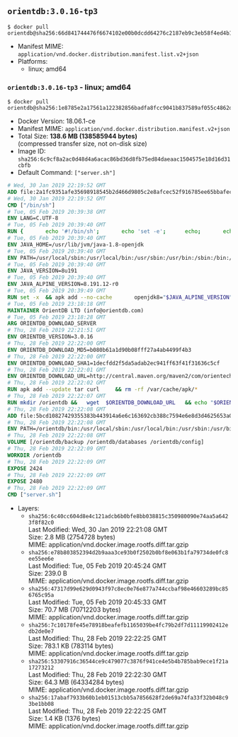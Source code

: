 ## `orientdb:3.0.16-tp3`

```console
$ docker pull orientdb@sha256:66d841744476f6674102e00b0dcdd64276c2187eb9c3eb58f4ed4b1165d2d37f
```

-	Manifest MIME: `application/vnd.docker.distribution.manifest.list.v2+json`
-	Platforms:
	-	linux; amd64

### `orientdb:3.0.16-tp3` - linux; amd64

```console
$ docker pull orientdb@sha256:1e8785e2a17561a122382856badfa8fcc9041b837589af055c4862d02644defc
```

-	Docker Version: 18.06.1-ce
-	Manifest MIME: `application/vnd.docker.distribution.manifest.v2+json`
-	Total Size: **138.6 MB (138585944 bytes)**  
	(compressed transfer size, not on-disk size)
-	Image ID: `sha256:6c9cf8a2ac0d48d4a6acac86bd36d8fb75ed84daeaac1504575e18d16d31cbfb`
-	Default Command: `["server.sh"]`

```dockerfile
# Wed, 30 Jan 2019 22:19:52 GMT
ADD file:2a1fc9351afe35698918545b2d466d9805c2e8afcec52f916785ee65bbafeced in / 
# Wed, 30 Jan 2019 22:19:52 GMT
CMD ["/bin/sh"]
# Tue, 05 Feb 2019 20:39:38 GMT
ENV LANG=C.UTF-8
# Tue, 05 Feb 2019 20:39:40 GMT
RUN { 		echo '#!/bin/sh'; 		echo 'set -e'; 		echo; 		echo 'dirname "$(dirname "$(readlink -f "$(which javac || which java)")")"'; 	} > /usr/local/bin/docker-java-home 	&& chmod +x /usr/local/bin/docker-java-home
# Tue, 05 Feb 2019 20:39:40 GMT
ENV JAVA_HOME=/usr/lib/jvm/java-1.8-openjdk
# Tue, 05 Feb 2019 20:39:40 GMT
ENV PATH=/usr/local/sbin:/usr/local/bin:/usr/sbin:/usr/bin:/sbin:/bin:/usr/lib/jvm/java-1.8-openjdk/jre/bin:/usr/lib/jvm/java-1.8-openjdk/bin
# Tue, 05 Feb 2019 20:39:40 GMT
ENV JAVA_VERSION=8u191
# Tue, 05 Feb 2019 20:39:40 GMT
ENV JAVA_ALPINE_VERSION=8.191.12-r0
# Tue, 05 Feb 2019 20:39:49 GMT
RUN set -x 	&& apk add --no-cache 		openjdk8="$JAVA_ALPINE_VERSION" 	&& [ "$JAVA_HOME" = "$(docker-java-home)" ]
# Tue, 05 Feb 2019 23:18:18 GMT
MAINTAINER OrientDB LTD (info@orientdb.com)
# Tue, 05 Feb 2019 23:18:28 GMT
ARG ORIENTDB_DOWNLOAD_SERVER
# Thu, 28 Feb 2019 22:21:51 GMT
ENV ORIENTDB_VERSION=3.0.16
# Thu, 28 Feb 2019 22:22:00 GMT
ENV ORIENTDB_DOWNLOAD_MD5=b080b61a1d90b08fff27a4ab4499f4b3
# Thu, 28 Feb 2019 22:22:00 GMT
ENV ORIENTDB_DOWNLOAD_SHA1=1decfdd2f5da5adab2ec941ff63f41f31636c5cf
# Thu, 28 Feb 2019 22:22:01 GMT
ENV ORIENTDB_DOWNLOAD_URL=http://central.maven.org/maven2/com/orientechnologies/orientdb-tp3/3.0.16/orientdb-tp3-3.0.16.tar.gz
# Thu, 28 Feb 2019 22:22:02 GMT
RUN apk add --update tar curl     && rm -rf /var/cache/apk/*
# Thu, 28 Feb 2019 22:22:07 GMT
RUN mkdir /orientdb &&   wget  $ORIENTDB_DOWNLOAD_URL   && echo "$ORIENTDB_DOWNLOAD_MD5 *orientdb-tp3-$ORIENTDB_VERSION.tar.gz" | md5sum -c -   && echo "$ORIENTDB_DOWNLOAD_SHA1 *orientdb-tp3-$ORIENTDB_VERSION.tar.gz" | sha1sum -c -   && tar -xvzf orientdb-tp3-$ORIENTDB_VERSION.tar.gz -C /orientdb --strip-components=1   && rm orientdb-tp3-$ORIENTDB_VERSION.tar.gz   && rm -rf /orientdb/databases/*
# Thu, 28 Feb 2019 22:22:08 GMT
ADD file:5bcd10827429355383b443914a6e6c163692cb388c7594e6e8d3d4625653a011 in /orientdb/config 
# Thu, 28 Feb 2019 22:22:08 GMT
ENV PATH=/orientdb/bin:/usr/local/sbin:/usr/local/bin:/usr/sbin:/usr/bin:/sbin:/bin:/usr/lib/jvm/java-1.8-openjdk/jre/bin:/usr/lib/jvm/java-1.8-openjdk/bin
# Thu, 28 Feb 2019 22:22:08 GMT
VOLUME [/orientdb/backup /orientdb/databases /orientdb/config]
# Thu, 28 Feb 2019 22:22:09 GMT
WORKDIR /orientdb
# Thu, 28 Feb 2019 22:22:09 GMT
EXPOSE 2424
# Thu, 28 Feb 2019 22:22:09 GMT
EXPOSE 2480
# Thu, 28 Feb 2019 22:22:09 GMT
CMD ["server.sh"]
```

-	Layers:
	-	`sha256:6c40cc604d8e4c121adcb6b0bfe8bb038815c350980090e74aa5a6423f8f82c0`  
		Last Modified: Wed, 30 Jan 2019 22:21:08 GMT  
		Size: 2.8 MB (2754728 bytes)  
		MIME: application/vnd.docker.image.rootfs.diff.tar.gzip
	-	`sha256:e78b803852394d2b9aaa3ce93b0f2502b0bf8e063b1fa79734de0fc8ee55ee6e`  
		Last Modified: Tue, 05 Feb 2019 20:45:24 GMT  
		Size: 239.0 B  
		MIME: application/vnd.docker.image.rootfs.diff.tar.gzip
	-	`sha256:47317d99e629d0943f97c8ec0e76e877a744ccbaf98e46603289bc856765c95a`  
		Last Modified: Tue, 05 Feb 2019 20:45:33 GMT  
		Size: 70.7 MB (70712203 bytes)  
		MIME: application/vnd.docker.image.rootfs.diff.tar.gzip
	-	`sha256:7c10178fe45e78918beafefb1165039be4fc79b2df7d11119902412edb2de0e7`  
		Last Modified: Thu, 28 Feb 2019 22:22:25 GMT  
		Size: 783.1 KB (783114 bytes)  
		MIME: application/vnd.docker.image.rootfs.diff.tar.gzip
	-	`sha256:53307916c36544ce9c479077c3876f941ce4e5b4b785bab9ece1f21a17273212`  
		Last Modified: Thu, 28 Feb 2019 22:22:30 GMT  
		Size: 64.3 MB (64334284 bytes)  
		MIME: application/vnd.docker.image.rootfs.diff.tar.gzip
	-	`sha256:17abaf7933b60b1eb01513cbb5a7856628f2de69a74fa33f32b048c93be1bb08`  
		Last Modified: Thu, 28 Feb 2019 22:22:25 GMT  
		Size: 1.4 KB (1376 bytes)  
		MIME: application/vnd.docker.image.rootfs.diff.tar.gzip
